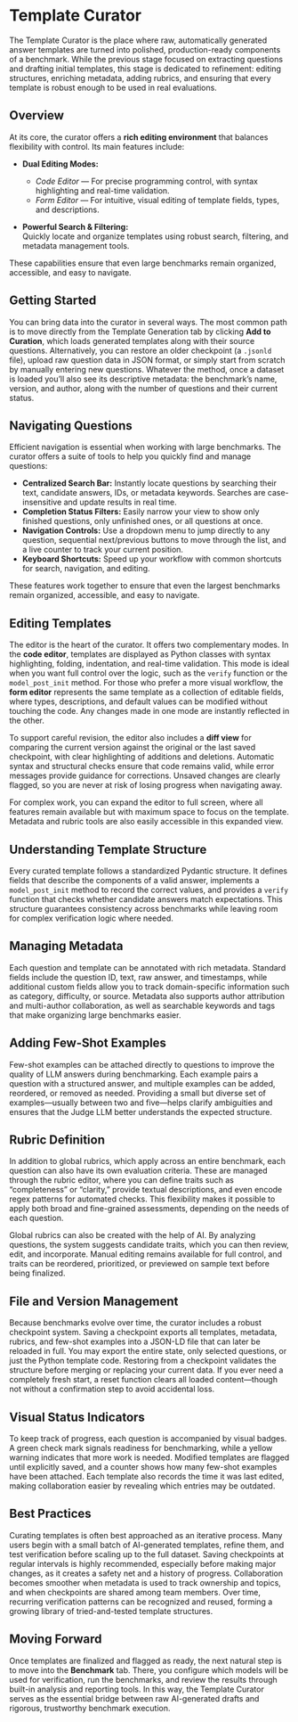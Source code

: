 # Template Curator

The Template Curator is the place where raw, automatically generated answer templates are turned into polished, production-ready components of a benchmark. While the previous stage focused on extracting questions and drafting initial templates, this stage is dedicated to refinement: editing structures, enriching metadata, adding rubrics, and ensuring that every template is robust enough to be used in real evaluations.

## Overview

At its core, the curator offers a **rich editing environment** that balances flexibility with control. Its main features include:

- **Dual Editing Modes:**
  - _Code Editor_ — For precise programming control, with syntax highlighting and real-time validation.
  - _Form Editor_ — For intuitive, visual editing of template fields, types, and descriptions.

- **Powerful Search & Filtering:**  
  Quickly locate and organize templates using robust search, filtering, and metadata management tools.

These capabilities ensure that even large benchmarks remain organized, accessible, and easy to navigate.

## Getting Started

You can bring data into the curator in several ways. The most common path is to move directly from the Template Generation tab by clicking **Add to Curation**, which loads generated templates along with their source questions. Alternatively, you can restore an older checkpoint (a `.jsonld` file), upload raw question data in JSON format, or simply start from scratch by manually entering new questions. Whatever the method, once a dataset is loaded you’ll also see its descriptive metadata: the benchmark’s name, version, and author, along with the number of questions and their current status.

## Navigating Questions

Efficient navigation is essential when working with large benchmarks. The curator offers a suite of tools to help you quickly find and manage questions:

- **Centralized Search Bar:** Instantly locate questions by searching their text, candidate answers, IDs, or metadata keywords. Searches are case-insensitive and update results in real time.
- **Completion Status Filters:** Easily narrow your view to show only finished questions, only unfinished ones, or all questions at once.
- **Navigation Controls:** Use a dropdown menu to jump directly to any question, sequential next/previous buttons to move through the list, and a live counter to track your current position.
- **Keyboard Shortcuts:** Speed up your workflow with common shortcuts for search, navigation, and editing.

These features work together to ensure that even the largest benchmarks remain organized, accessible, and easy to navigate.

## Editing Templates

The editor is the heart of the curator. It offers two complementary modes. In the **code editor**, templates are displayed as Python classes with syntax highlighting, folding, indentation, and real-time validation. This mode is ideal when you want full control over the logic, such as the `verify` function or the `model_post_init` method. For those who prefer a more visual workflow, the **form editor** represents the same template as a collection of editable fields, where types, descriptions, and default values can be modified without touching the code. Any changes made in one mode are instantly reflected in the other.

To support careful revision, the editor also includes a **diff view** for comparing the current version against the original or the last saved checkpoint, with clear highlighting of additions and deletions. Automatic syntax and structural checks ensure that code remains valid, while error messages provide guidance for corrections. Unsaved changes are clearly flagged, so you are never at risk of losing progress when navigating away.

For complex work, you can expand the editor to full screen, where all features remain available but with maximum space to focus on the template. Metadata and rubric tools are also easily accessible in this expanded view.

## Understanding Template Structure

Every curated template follows a standardized Pydantic structure. It defines fields that describe the components of a valid answer, implements a `model_post_init` method to record the correct values, and provides a `verify` function that checks whether candidate answers match expectations. This structure guarantees consistency across benchmarks while leaving room for complex verification logic where needed.

## Managing Metadata

Each question and template can be annotated with rich metadata. Standard fields include the question ID, text, raw answer, and timestamps, while additional custom fields allow you to track domain-specific information such as category, difficulty, or source. Metadata also supports author attribution and multi-author collaboration, as well as searchable keywords and tags that make organizing large benchmarks easier.

## Adding Few-Shot Examples

Few-shot examples can be attached directly to questions to improve the quality of LLM answers during benchmarking. Each example pairs a question with a structured answer, and multiple examples can be added, reordered, or removed as needed. Providing a small but diverse set of examples—usually between two and five—helps clarify ambiguities and ensures that the Judge LLM better understands the expected structure.

## Rubric Definition

In addition to global rubrics, which apply across an entire benchmark, each question can also have its own evaluation criteria. These are managed through the rubric editor, where you can define traits such as “completeness” or “clarity,” provide textual descriptions, and even encode regex patterns for automated checks. This flexibility makes it possible to apply both broad and fine-grained assessments, depending on the needs of each question.

Global rubrics can also be created with the help of AI. By analyzing questions, the system suggests candidate traits, which you can then review, edit, and incorporate. Manual editing remains available for full control, and traits can be reordered, prioritized, or previewed on sample text before being finalized.

## File and Version Management

Because benchmarks evolve over time, the curator includes a robust checkpoint system. Saving a checkpoint exports all templates, metadata, rubrics, and few-shot examples into a JSON-LD file that can later be reloaded in full. You may export the entire state, only selected questions, or just the Python template code. Restoring from a checkpoint validates the structure before merging or replacing your current data. If you ever need a completely fresh start, a reset function clears all loaded content—though not without a confirmation step to avoid accidental loss.

## Visual Status Indicators

To keep track of progress, each question is accompanied by visual badges. A green check mark signals readiness for benchmarking, while a yellow warning indicates that more work is needed. Modified templates are flagged until explicitly saved, and a counter shows how many few-shot examples have been attached. Each template also records the time it was last edited, making collaboration easier by revealing which entries may be outdated.

## Best Practices

Curating templates is often best approached as an iterative process. Many users begin with a small batch of AI-generated templates, refine them, and test verification before scaling up to the full dataset. Saving checkpoints at regular intervals is highly recommended, especially before making major changes, as it creates a safety net and a history of progress. Collaboration becomes smoother when metadata is used to track ownership and topics, and when checkpoints are shared among team members. Over time, recurring verification patterns can be recognized and reused, forming a growing library of tried-and-tested template structures.

## Moving Forward

Once templates are finalized and flagged as ready, the next natural step is to move into the **Benchmark** tab. There, you configure which models will be used for verification, run the benchmarks, and review the results through built-in analysis and reporting tools. In this way, the Template Curator serves as the essential bridge between raw AI-generated drafts and rigorous, trustworthy benchmark execution.
